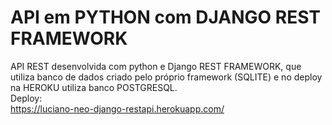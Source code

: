 # API em PYTHON com DJANGO REST FRAMEWORK

API REST desenvolvida com python e Django REST FRAMEWORK, que utiliza banco de dados criado pelo próprio framework (SQLITE) e no deploy na HEROKU utiliza banco POSTGRESQL.
<br>
Deploy:<br>
https://luciano-neo-django-restapi.herokuapp.com/
